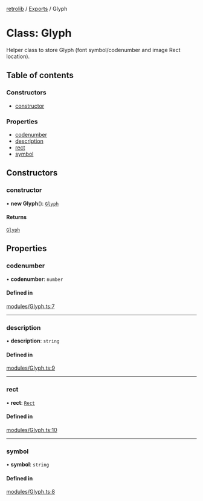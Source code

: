 [retrolib](../README.md) / [Exports](../modules.md) / Glyph

# Class: Glyph

Helper class to store Glyph (font symbol/codenumber and image Rect location).

## Table of contents

### Constructors

- [constructor](Glyph.md#constructor)

### Properties

- [codenumber](Glyph.md#codenumber)
- [description](Glyph.md#description)
- [rect](Glyph.md#rect)
- [symbol](Glyph.md#symbol)

## Constructors

### constructor

• **new Glyph**(): [`Glyph`](Glyph.md)

#### Returns

[`Glyph`](Glyph.md)

## Properties

### codenumber

• **codenumber**: `number`

#### Defined in

[modules/Glyph.ts:7](https://github.com/philbgarner/retrolib/blob/97cd8c0/src/modules/Glyph.ts#L7)

___

### description

• **description**: `string`

#### Defined in

[modules/Glyph.ts:9](https://github.com/philbgarner/retrolib/blob/97cd8c0/src/modules/Glyph.ts#L9)

___

### rect

• **rect**: [`Rect`](Rect.md)

#### Defined in

[modules/Glyph.ts:10](https://github.com/philbgarner/retrolib/blob/97cd8c0/src/modules/Glyph.ts#L10)

___

### symbol

• **symbol**: `string`

#### Defined in

[modules/Glyph.ts:8](https://github.com/philbgarner/retrolib/blob/97cd8c0/src/modules/Glyph.ts#L8)
